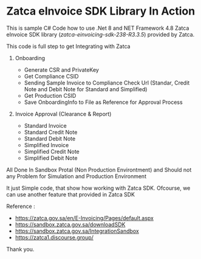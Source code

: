 # Zatca eInvoice SDK Library In Action

This is sample C# Code how to use .Net 8  and NET Framework 4.8 Zatca eInvoice SDK library (*zatca-einvoicing-sdk-238-R3.3.5*) provided by Zatca.

This code is full step to get Integrating with Zatca

1. Onboarding
   - Generate CSR and PrivateKey
   - Get Compliance CSID
   - Sending Sample Invoice to Compliance Check Url (Standar, Credit Note and Debit Note for Standard and Simplified)
   - Get Production CSID
   - Save OnboardingInfo to File as Reference for Approval Process
      
2. Invoice Approval (Clearance & Report) 
   - Standard Invoice
   - Standard Credit Note
   - Standard Debit Note
   - Simplified Invoice
   - Simplified Credit Note
   - Simplified Debit Note

All Done In Sandbox Protal (Non Production Environtment) and Should not any Problem for Simulation and Production Environment

It just Simple code, that show how working with Zatca SDK.  Ofcourse, we can use another feature that provided in Zatca SDK

Reference :
- https://zatca.gov.sa/en/E-Invoicing/Pages/default.aspx
- https://sandbox.zatca.gov.sa/downloadSDK
- https://sandbox.zatca.gov.sa/IntegrationSandbox
- https://zatca1.discourse.group/

Thank you.
